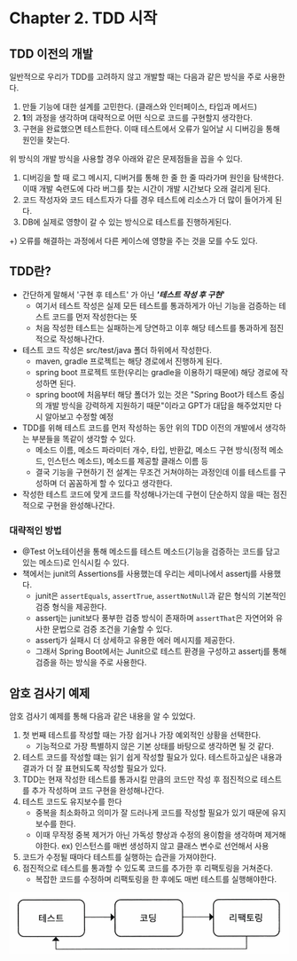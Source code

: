 # Chapter 2. TDD 시작

## TDD 이전의 개발

일반적으로 우리가 TDD를 고려하지 않고 개발할 때는 다음과 같은 방식을 주로 사용한다.

1. 만들 기능에 대한 설계를 고민한다. (클래스와 인터페이스, 타입과 메서드)
2. **1**의 과정을 생각하며 대략적으로 어떤 식으로 코드를 구현할지 생각한다.
3. 구현을 완료했으면 테스트한다. 이때 테스트에서 오류가 일어날 시 디버깅을 통해 원인을 찾는다.

위 방식의 개발 방식을 사용할 경우 아래와 같은 문제점들을 꼽을 수 있다.

1. 디버깅을 할 때 로그 메시지, 디버거를 통해 한 줄 한 줄 따라가며 원인을 탐색한다. 이때 개발 숙련도에 다라 버그를 찾는 시간이 개발 시간보다 오래 걸리게 된다.
2. 코드 작성자와 코드 테스트자가 다를 경우 테스트에 리소스가 더 많이 들어가게 된다.
3. DB에 실제로 영향이 갈 수 있는 방식으로 테스트를 진행하게된다.

+) 오류를 해결하는 과정에서 다른 케이스에 영향을 주는 것을 모를 수도 있다.

## TDD란?

- 간단하게 말해서 '구현 후 테스트' 가 아닌 **_'테스트 작성 후 구현'_**
  - 여기서 테스트 작성은 실제 모든 테스트를 통과하게가 아닌 기능을 검증하는 테스트 코드를 먼저 작성한다는 뜻
  - 처음 작성한 테스트는 실패하는게 당연하고 이후 해당 테스트를 통과하게 점진적으로 작성해나간다.
- 테스트 코드 작성은 src/test/java 폴더 하위에서 작성한다.
  - maven, gradle 프로젝트는 해당 경로에서 진행하게 된다.
  - spring boot 프로젝트 또한(우리는 gradle을 이용하기 때문에) 해당 경로에 작성하면 된다.
  - spring boot에 처음부터 해당 폴더가 있는 것은 "Spring Boot가 테스트 중심의 개발 방식을 강력하게 지원하기 때문"이라고 GPT가 대답을 해주었지만 다시 알아보고 수정할 예정
- TDD를 위해 테스트 코드를 먼저 작성하는 동안 위의 TDD 이전의 개발에서 생각하는 부분들을 똑같이 생각할 수 있다.
  - 메소드 이름, 메소드 파라미터 개수, 타입, 반환값, 메소드 구현 방식(정적 메소드, 인스턴스 메소드), 메소드를 제공할 클래스 이름 등
  - 결국 기능을 구현하기 전 설계는 무조건 거쳐야하는 과정인데 이를 테스트를 구성하며 더 꼼꼼하게 할 수 있다고 생각한다.
- 작성한 테스트 코드에 맞게 코드를 작성해나가는데 구현이 단순하지 않을 때는 점진적으로 구현을 완성해나간다.

### 대략적인 방법

- @Test 어노테이션을 통해 메소드를 테스트 메소드(기능을 검증하는 코드를 담고 있는 메소드)로 인식시킬 수 있다.
- 책에서는 junit의 Assertions를 사용했는데 우리는 세미나에서 assertj를 사용했다.
  - junit은 `assertEquals`, `assertTrue`, `assertNotNull`과 같은 형식의 기본적인 검증 형식을 제공한다.
  - assertj는 junit보다 풍부한 검증 방식이 존재하며 `assertThat`은 자연어와 유사한 문법으로 검증 조건을 기술할 수 있다.
  - assertj가 실패시 더 상세하고 유용한 에러 메시지를 제공한다.
  - 그래서 Spring Boot에서는 Junit으로 테스트 환경을 구성하고 assertj를 통해 검증을 하는 방식을 주로 사용한다.

## 암호 검사기 예제

암호 검사기 예제를 통해 다음과 같은 내용을 알 수 있었다.

1. 첫 번째 테스트를 작성할 때는 가장 쉽거나 가장 예외적인 상황을 선택한다.
   - 기능적으로 가장 특별하지 않은 기본 상태를 바탕으로 생각하면 될 것 같다.
2. 테스트 코드를 작성할 떄는 읽기 쉽게 작성할 필요가 있다. 테스트하고싶은 내용과 결과가 더 잘 표현되도록 작성할 필요가 있다.
3. TDD는 현재 작성한 테스트를 통과시킬 만큼의 코드만 작성 후 점진적으로 테스트를 추가 작성하며 코드 구현을 완성해나간다.
4. 테스트 코드도 유지보수를 한다
   - 중복을 최소화하고 의미가 잘 드러나게 코드를 작성할 필요가 있기 때문에 유지보수를 한다.
   - 이때 무작정 중복 제거가 아닌 가독성 향상과 수정의 용이함을 생각하며 제거해야한다. ex) 인스턴스를 매번 생성하지 않고 클래스 변수로 선언해서 사용
5. 코드가 수정될 때마다 테스트를 실행하는 습관을 가져야한다.
6. 점진적으로 테스트를 통과할 수 있도록 코드를 추가한 후 리팩토링을 거쳐준다.
   - 복잡한 코드를 수정하며 리팩토링을 한 후에도 매번 테스트를 실행해야한다.

![alt text](image/TDD_흐름.png)
